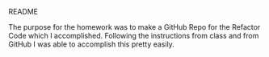 README

The purpose for the homework was to make a GitHub Repo for the Refactor Code which I accomplished.
Following the instructions from class and from GitHub I was able to accomplish this pretty easily.